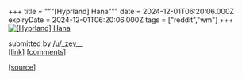 +++
title = """[Hyprland] Hana"""
date = 2024-12-01T06:20:06.000Z
expiryDate = 2024-12-01T06:20:06.000Z
tags = ["reddit","wm"]
+++
[![[Hyprland] Hana](https://b.thumbs.redditmedia.com/vR3hn2iR5v5IOQx_rse8q1Dys8ZaOv4fo96AaXw0-eM.jpg "[Hyprland] Hana")](https://www.reddit.com/r/unixporn/comments/1h3x0ox/hyprland_hana/)

submitted by [/u/\_zev\_\_](https://www.reddit.com/user/_zev__)  
[\[link\]](https://www.reddit.com/gallery/1h3x0ox) [\[comments\]](https://www.reddit.com/r/unixporn/comments/1h3x0ox/hyprland_hana/)

[[source]](https://www.reddit.com/r/unixporn/comments/1h3x0ox/hyprland_hana/)
